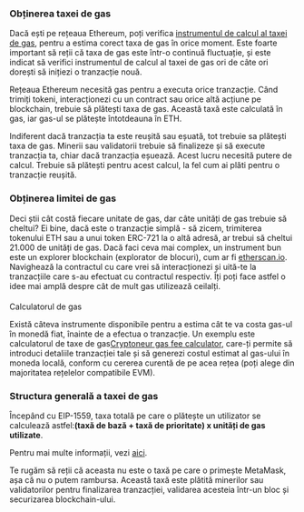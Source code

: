 ### Obținerea taxei de gas


Dacă ești pe rețeaua Ethereum, poți verifica [instrumentul de calcul al taxei de gas](https://etherscan.io/gastracker), pentru a estima corect taxa de gas în orice moment. Este foarte important să reții că taxa de gas este într-o continuă fluctuație, și este indicat să verifici instrumentul de calcul al taxei de gas ori de câte ori dorești să inițiezi o tranzacție nouă.


Rețeaua Ethereum necesită gas pentru a executa orice tranzacție. Când trimiți tokeni, interacționezi cu un contract sau orice altă acțiune pe blockchain, trebuie să plătești taxa de gas. Această taxă este calculată în gas, iar gas-ul se plătește întotdeauna în ETH.


Indiferent dacă tranzacția ta este reușită sau eșuată, tot trebuie sa plătești taxa de gas. Minerii sau validatorii trebuie să finalizeze și să execute tranzacția ta, chiar dacă tranzacția eșuează. Acest lucru necesită putere de calcul. Trebuie să plătești pentru acest calcul, la fel cum ai plăti pentru o tranzacție reușită.


### Obținerea limitei de gas


Deci știi cât costă fiecare unitate de gas, dar câte unități de gas trebuie să cheltui? Ei bine, dacă este o tranzacție simplă - să zicem, trimiterea tokenului ETH sau a unui token ERC-721 la o altă adresă, ar trebui să cheltui 21.000 de unități de gas. Dacă faci ceva mai complex, un instrument bun este un explorer blockchain (explorator de blocuri), cum ar fi [etherscan.io](https://etherscan.io/). Navighează la contractul cu care vrei să interacționezi și uită-te la  tranzacțiile care s-au efectuat cu contractul respectiv. Îți poți face astfel o idee mai amplă despre cât de mult gas utilizează ceilalți.


#### 
Calculatorul de gas


Există câteva instrumente disponibile pentru a estima cât te va costa gas-ul în monedă fiat, înainte de a efectua o tranzacție. Un exemplu este calculatorul de taxe de gas[Cryptoneur gas fee calculator](https://www.cryptoneur.xyz/gas-fees-calculator), care-ți permite să introduci detaliile tranzacției tale și să generezi costul estimat al gas-ului în moneda locală, conform cu cererea curentă de pe acea rețea (poți alege din majoritatea rețelelor compatibile EVM).


### Structura generală a taxei de gas


Începând cu EIP-1559, taxa totală pe care o plătește un utilizator se calculează astfel:**(taxă de bază + taxă de prioritate) x unități de gas utilizate**.


Pentru mai multe informații, vezi [aici](https://support.metamask.io/hc/en-us/articles/4404600179227).


Te rugăm să reții că aceasta nu este o taxă pe care o primește MetaMask, așa că nu o putem rambursa. Această taxă este plătită minerilor sau validatorilor pentru finalizarea tranzacției, validarea acesteia într-un bloc și securizarea blockchain-ului.


 


 

